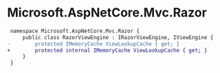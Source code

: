 # Microsoft.AspNetCore.Mvc.Razor

``` diff
 namespace Microsoft.AspNetCore.Mvc.Razor {
     public class RazorViewEngine : IRazorViewEngine, IViewEngine {
-        protected IMemoryCache ViewLookupCache { get; }
+        protected internal IMemoryCache ViewLookupCache { get; }
     }
 }
```

